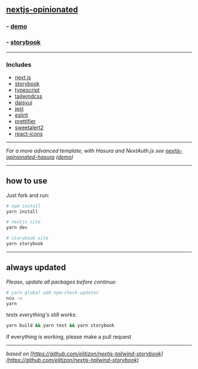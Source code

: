 ## [nextjs-opinionated](https://github.com/saitodisse/nextjs-opinionated)

### - [demo](https://nextjs-opinionated.vercel.app/)

### - [storybook](https://main--60d0b5d829870700396e0a3b.chromatic.com)

---

### Includes

- [next.js](https://nextjs.org/)
- [storybook](https://storybook.js.org/)
- [typescript](https://www.typescriptlang.org/)
- [tailwindcss](https://tailwindcss.com/)
- [daisyui](https://daisyui.com/)
- [jest](https://jestjs.io/)
- [eslint](https://eslint.org/)
- [prettifier](https://prettier.io/)
- [sweetalert2](https://sweetalert2.github.io/)
- [react-icons](https://react-icons.github.io/react-icons/)

---

_For a more advanced template, with Hasura and NextAuth.js see [nextjs-opinionated-hasura](https://github.com/saitodisse/nextjs-opinionated-hasura) ([demo](https://nextjs-opinionated-hasura.vercel.app/))_

---

## how to use

Just fork and run:

```sh
# npm install
yarn install

# nextjs site
yarn dev

# storybook site
yarn storybook
```

---

## always updated

_Please, update all packages before continue:_

```sh
# yarn global add npm-check-updates
ncu -u
yarn
```

_tests everything's still works:_

```sh
yarn build && yarn test && yarn storybook
```

If everything is working, please make a pull request

---

_based on [https://github.com/elitizon/nextjs-tailwind-storybook](https://github.com/elitizon/nextjs-tailwind-storybook)_
